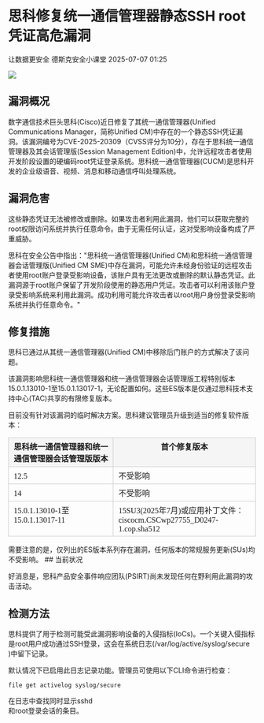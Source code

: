 #  思科修复统一通信管理器静态SSH root凭证高危漏洞  
让数据更安全  德斯克安全小课堂   2025-07-07 01:25  
  
![](https://mmbiz.qpic.cn/mmbiz_jpg/c5fPvg33s0G6lAoHwJ1ganA9d6MKYv9Vf4a6CjhKgwfqeUJ0sF8bGd9akwx9oAibG6nJ6URZtzRIJYG8RSZVTqA/640?wx_fmt=jpeg&from=appmsg "")  
## 漏洞概况  
  
数字通信技术巨头思科(Cisco)近日修复了其统一通信管理器(Unified Communications Manager，简称Unified CM)中存在的一个静态SSH凭证漏洞。该漏洞编号为CVE-2025-20309（CVSS评分为10分），存在于思科统一通信管理器及其会话管理版(Session Management Edition)中，允许远程攻击者使用开发阶段设置的硬编码root凭证登录系统。思科统一通信管理器(CUCM)是思科开发的企业级语音、视频、消息和移动通信呼叫处理系统。  
## 漏洞危害  
  
这些静态凭证无法被修改或删除。如果攻击者利用此漏洞，他们可以获取完整的root权限访问系统并执行任意命令。由于无需任何认证，这对受影响设备构成了严重威胁。  
  
思科在安全公告中指出："思科统一通信管理器(Unified CM)和思科统一通信管理器会话管理版(Unified CM SME)中存在漏洞，可能允许未经身份验证的远程攻击者使用root账户登录受影响设备，该账户具有无法更改或删除的默认静态凭证。此漏洞源于root账户保留了开发阶段使用的静态用户凭证。攻击者可以利用该账户登录受影响系统来利用此漏洞。成功利用可能允许攻击者以root用户身份登录受影响系统并执行任意命令。"  
## 修复措施  
  
思科已通过从其统一通信管理器(Unified CM)中移除后门账户的方式解决了该问题。  
  
该漏洞影响思科统一通信管理器和统一通信管理器会话管理版工程特别版本15.0.1.13010-1至15.0.1.13017-1，无论配置如何。这些ES版本是仅通过思科技术支持中心(TAC)共享的有限修复版本。  
  
目前没有针对该漏洞的临时解决方案。思科建议管理员升级到适当的修复软件版本：  
<table><thead><tr style="box-sizing: border-box;margin: 0px;padding: 0px;border: 0px;text-decoration: none;font-style: inherit;font-variant: inherit;font-weight: inherit;font-stretch: inherit;font-size: inherit;line-height: inherit;font-optical-sizing: inherit;font-size-adjust: inherit;font-kerning: inherit;font-feature-settings: inherit;font-variation-settings: inherit;vertical-align: baseline;outline: none;font-family: 微软雅黑, PingFangSC;"><th style="box-sizing: border-box;text-align: center;margin: 0px;border-top: 1px solid rgb(204, 204, 204);border-right: 1px solid rgb(204, 204, 204);border-bottom: none;border-left: 1px solid rgb(204, 204, 204);border-image: initial;text-decoration: none;font-style: inherit;font-variant: inherit;font-stretch: inherit;font-size: inherit;line-height: inherit;font-optical-sizing: inherit;font-size-adjust: inherit;font-kerning: inherit;font-feature-settings: inherit;font-variation-settings: inherit;vertical-align: baseline;outline: none;background: rgb(245, 245, 245);padding: 5px 10px;font-family: 微软雅黑, PingFangSC;"><strong><span leaf="">思科统一通信管理器和统一通信管理器会话管理版版本</span></strong></th><th style="box-sizing: border-box;text-align: center;margin: 0px;border-top: 1px solid rgb(204, 204, 204);border-right: 1px solid rgb(204, 204, 204);border-bottom: none;border-left: 1px solid rgb(204, 204, 204);border-image: initial;text-decoration: none;font-style: inherit;font-variant: inherit;font-stretch: inherit;font-size: inherit;line-height: inherit;font-optical-sizing: inherit;font-size-adjust: inherit;font-kerning: inherit;font-feature-settings: inherit;font-variation-settings: inherit;vertical-align: baseline;outline: none;background: rgb(245, 245, 245);padding: 5px 10px;font-family: 微软雅黑, PingFangSC;"><strong><span leaf="">首个修复版本</span></strong></th></tr></thead><tbody><tr style="box-sizing: border-box;margin: 0px;padding: 0px;border: 0px;text-decoration: none;font-style: inherit;font-variant: inherit;font-weight: inherit;font-stretch: inherit;font-size: inherit;line-height: inherit;font-optical-sizing: inherit;font-size-adjust: inherit;font-kerning: inherit;font-feature-settings: inherit;font-variation-settings: inherit;vertical-align: baseline;outline: none;font-family: 微软雅黑, PingFangSC;"><td style="box-sizing: border-box;margin: 0px;border: 1px solid rgb(204, 204, 204);text-decoration: none;font-style: inherit;font-variant: inherit;font-weight: inherit;font-stretch: inherit;font-size: inherit;line-height: inherit;font-optical-sizing: inherit;font-size-adjust: inherit;font-kerning: inherit;font-feature-settings: inherit;font-variation-settings: inherit;vertical-align: baseline;outline: none;text-align: left;word-break: break-word;white-space: pre-wrap;padding: 5px 10px;font-family: 微软雅黑, PingFangSC;"><section><span leaf="">12.5</span></section></td><td style="box-sizing: border-box;margin: 0px;border: 1px solid rgb(204, 204, 204);text-decoration: none;font-style: inherit;font-variant: inherit;font-weight: inherit;font-stretch: inherit;font-size: inherit;line-height: inherit;font-optical-sizing: inherit;font-size-adjust: inherit;font-kerning: inherit;font-feature-settings: inherit;font-variation-settings: inherit;vertical-align: baseline;outline: none;text-align: left;word-break: break-word;white-space: pre-wrap;padding: 5px 10px;font-family: 微软雅黑, PingFangSC;"><section><span leaf="">不受影响</span></section></td></tr><tr style="box-sizing: border-box;margin: 0px;padding: 0px;border: 0px;text-decoration: none;font-style: inherit;font-variant: inherit;font-weight: inherit;font-stretch: inherit;font-size: inherit;line-height: inherit;font-optical-sizing: inherit;font-size-adjust: inherit;font-kerning: inherit;font-feature-settings: inherit;font-variation-settings: inherit;vertical-align: baseline;outline: none;font-family: 微软雅黑, PingFangSC;"><td style="box-sizing: border-box;margin: 0px;border: 1px solid rgb(204, 204, 204);text-decoration: none;font-style: inherit;font-variant: inherit;font-weight: inherit;font-stretch: inherit;font-size: inherit;line-height: inherit;font-optical-sizing: inherit;font-size-adjust: inherit;font-kerning: inherit;font-feature-settings: inherit;font-variation-settings: inherit;vertical-align: baseline;outline: none;text-align: left;word-break: break-word;white-space: pre-wrap;padding: 5px 10px;font-family: 微软雅黑, PingFangSC;"><section><span leaf="">14</span></section></td><td style="box-sizing: border-box;margin: 0px;border: 1px solid rgb(204, 204, 204);text-decoration: none;font-style: inherit;font-variant: inherit;font-weight: inherit;font-stretch: inherit;font-size: inherit;line-height: inherit;font-optical-sizing: inherit;font-size-adjust: inherit;font-kerning: inherit;font-feature-settings: inherit;font-variation-settings: inherit;vertical-align: baseline;outline: none;text-align: left;word-break: break-word;white-space: pre-wrap;padding: 5px 10px;font-family: 微软雅黑, PingFangSC;"><section><span leaf="">不受影响</span></section></td></tr><tr style="box-sizing: border-box;margin: 0px;padding: 0px;border: 0px;text-decoration: none;font-style: inherit;font-variant: inherit;font-weight: inherit;font-stretch: inherit;font-size: inherit;line-height: inherit;font-optical-sizing: inherit;font-size-adjust: inherit;font-kerning: inherit;font-feature-settings: inherit;font-variation-settings: inherit;vertical-align: baseline;outline: none;font-family: 微软雅黑, PingFangSC;"><td style="box-sizing: border-box;margin: 0px;border: 1px solid rgb(204, 204, 204);text-decoration: none;font-style: inherit;font-variant: inherit;font-weight: inherit;font-stretch: inherit;font-size: inherit;line-height: inherit;font-optical-sizing: inherit;font-size-adjust: inherit;font-kerning: inherit;font-feature-settings: inherit;font-variation-settings: inherit;vertical-align: baseline;outline: none;text-align: left;word-break: break-word;white-space: pre-wrap;padding: 5px 10px;font-family: 微软雅黑, PingFangSC;"><section><span leaf="">15.0.1.13010-1至15.0.1.13017-11</span></section></td><td style="box-sizing: border-box;margin: 0px;border: 1px solid rgb(204, 204, 204);text-decoration: none;font-style: inherit;font-variant: inherit;font-weight: inherit;font-stretch: inherit;font-size: inherit;line-height: inherit;font-optical-sizing: inherit;font-size-adjust: inherit;font-kerning: inherit;font-feature-settings: inherit;font-variation-settings: inherit;vertical-align: baseline;outline: none;text-align: left;word-break: break-word;white-space: pre-wrap;padding: 5px 10px;font-family: 微软雅黑, PingFangSC;"><section><span leaf="">15SU3(2025年7月)或应用补丁文件：ciscocm.CSCwp27755_D0247-1.cop.sha512</span></section></td></tr></tbody></table>  
需要注意的是，仅列出的ES版本系列存在漏洞，任何版本的常规服务更新(SUs)均不受影响。  
## 当前状况  
  
好消息是，思科产品安全事件响应团队(PSIRT)尚未发现任何在野利用此漏洞的攻击活动。  
## 检测方法  
  
思科提供了用于检测可能受此漏洞影响设备的入侵指标(IoCs)。一个关键入侵指标是root用户成功通过SSH登录，这会在系统日志(/var/log/active/syslog/secure  
)中留下记录。  
  
默认情况下已启用此日志记录功能。管理员可使用以下CLI命令进行检查：  
```
file get activelog syslog/secure
```  
  
在日志中查找同时显示sshd  
和root登录会话的条目。  
  
  
  
